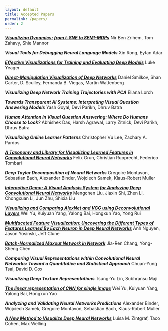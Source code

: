```yaml
---
layout: default
title: Accepted Papers
permalink: /papers/
order: 2
---
```


***[Visualizing Dynamics: from t-SNE to SEMI-MDPs]***
Nir Ben Zrihem, Tom Zahavy, Shie Mannor

***Visual Tools for Debugging Neural Language Models***
Xin Rong, Eytan Adar

***[Effective Visualizations for Training and Evaluating Deep Models]***
Luke Yeager

***[Direct-Manipulation Visualization of Deep Networks]***
Daniel Smilkov, Shan Carter, D. Sculley, Fernanda B. Viegas, Martin Wattenberg 


***Visualizing Deep Network Training Trajectories with PCA***
Eliana Lorch

***Towards Transparent AI Systems: Interpreting Visual Question Answering Models***
Yash Goyal, Devi Parikh, Dhruv Batra


***Human Attention in Visual Question Answering: Where Do Humans Choose to Look?***
Abhishek Das, Harsh Agrawal, Larry Zitnick, Devi Parikh, Dhruv Batra

***Visualizing Online Learner Patterns***
Christopher Vu Lee, Zachary A. Pardos

***[A Taxonomy and Library for Visualizing Learned Features in Convolutional Neural Networks]***
Felix Grun, Christian Rupprecht, Federico Tombari 

***Deep Taylor Decomposition of Neural Networks***
Gregoire Montavon, Sebastian Bach, Alexander Binder, Wojciech Samek, Klaus-Robert Muller


***[Interactive Demo: A Visual Analysis System for Analyzing Deep Convolutional Neural Networks]***
Mengchen Liu, Jiaxin Shi, Zhen Li, Chongxuan Li, Jun Zhu, Shixia Liu

***[Visualizing and Comparing AlexNet and VGG using Deconvolutional Layers]***
Wei Yu, Kuiyuan Yang, Yalong Bai, Hongxun Yao, Yong Rui

***[Multifaceted Feature Visualization: Uncovering the Different Types of Features Learned By Each Neuron in Deep Neural Networks]***
Anh Nguyen, Jason Yosinski, Jeff Clune 

***[Batch-Normalized Maxout Network in Network]***
Jia-Ren Chang, Yong-Sheng Chen

***Comparing Visual Representations within Convolutional Neural Networks: Toward a Quantitative and Statistical Approach***
Chuan-Yung Tsai, David D. Cox

***Visualizing Deep Texture Representations***
Tsung-Yu Lin, Subhransu Maji


***[The linear representation of CNN for single image]***
Wei Yu, Kuiyuan Yang, Yalong Bai, Hongxun Yao


***Analyzing and Validating Neural Networks Predictions***
Alexander Binder, Wojciech Samek, Gregoire Montavon, Sebastian Bach, Klaus-Robert Muller


***[A New Method to Visualize Deep Neural Networks]***
Luisa M. Zintgraf, Taco Cohen, Max Welling


[Interactive Demo: A Visual Analysis System for Analyzing Deep Convolutional Neural Networks]: ../assets/papers/2.pdf

[Visualizing and Comparing AlexNet and VGG using Deconvolutional Layers]: ../assets/papers/4.pdf

[Multifaceted Feature Visualization: Uncovering the Different Types of Features Learned By Each Neuron in Deep Neural Networks]: ../assets/papers/5.pdf

[Batch-Normalized Maxout Network in Network]: ../assets/papers/6.pdf

[Comparing Visual Representations within Convolutional Neural Networks: Toward a Quantitative and Statistical Approach]: ../assets/papers/7.pdf

[Visualizing Deep Texture Representations]: ../assets/papers/8.pdf

[Visualizing Dynamics: from t-SNE to SEMI-MDPs]: ../assets/papers/10.pdf

[Visual Tools for Debugging Neural Language Models]: ../assets/papers/11.pdf

[Deep Taylor Decomposition of Neural Networks]: ../assets/papers/13.pdf

[The linear representation of CNN for single image]: ../assets/papers/14.pdf

[Direct-Manipulation Visualization of Deep Networks]: ../assets/papers/15.pdf

[Effective Visualizations for Training and Evaluating Deep Models]: ../assets/papers/16.pdf

[Human Attention in Visual Question Answering: Where Do Humans Choose to Look?]: ../assets/papers/17.pdf

[Analyzing and Validating Neural Networks Predictions]: ../assets/papers/18.pdf

[A Taxonomy and Library for Visualizing Learned Features in Convolutional Neural Networks]: ../assets/papers/20.pdf

[Visualizing Online Learner Patterns]: ../assets/papers/21.pdf

[Towards Transparent AI Systems: Interpreting Visual Question Answering Models]: ../assets/papers/22.pdf

[A New Method to Visualize Deep Neural Networks]: ../assets/papers/23.pdf

[Visualizing Deep Network Training Trajectories with PCA]: ../assets/papers/24.pdf
